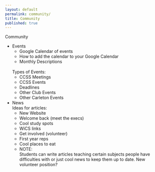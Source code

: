 ```yaml
---
layout: default
permalink: community/
title: Community
published: true
---
```


Community
<ul>
	<li>
		Events<br>
		<ul>
			<li>Google Calendar of events</li>
			<li>How to add the calendar to your Google Calendar</li>
			<li>Monthly Descriptions</li>
		</ul>
		<br>
        Types of Events:
        <ul>
			<li>CCSS Meetings</li>
			<li>CCSS Events</li>
			<li>Deadlines</li>
			<li>Other Club Events</li>
			<li>Other Carleton Events</li>
		</ul>
	</li>
	<li>
		News<br>
		Ideas for articles:
        <ul>
			<li>New Website</li>
			<li>Welcome back (meet the execs)</li>
			<li>Cool study spots</li>
			<li>WiCS links</li>
			<li>Get involved (volunteer)</li>
			<li>First year reps</li>
			<li>Cool places to eat</li>
            <li>NOTE:<br>
				Students can write articles teaching certain subjects people have difficulties with or just cool news to keep them up to date. New volunteer position?</li>
		</ul>
	</li>
</ul>

